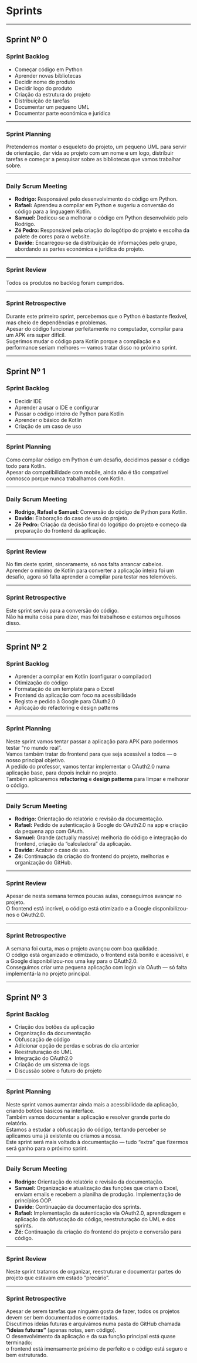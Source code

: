 # Sprints

---

## Sprint Nº 0

### Sprint Backlog
- Começar código em Python  
- Aprender novas bibliotecas  
- Decidir nome do produto  
- Decidir logo do produto  
- Criação da estrutura do projeto  
- Distribuição de tarefas  
- Documentar um pequeno UML  
- Documentar parte económica e jurídica  

---

### Sprint Planning
Pretendemos montar o esqueleto do projeto, um pequeno UML para servir de orientação, dar vida ao projeto com um nome e um logo, distribuir tarefas e começar a pesquisar sobre as bibliotecas que vamos trabalhar sobre.

---

### Daily Scrum Meeting
- **Rodrigo:** Responsável pelo desenvolvimento do código em Python.  
- **Rafael:** Aprendeu a compilar em Python e sugeriu a conversão do código para a linguagem Kotlin.  
- **Samuel:** Dedicou-se a melhorar o código em Python desenvolvido pelo Rodrigo.  
- **Zé Pedro:** Responsável pela criação do logótipo do projeto e escolha da palete de cores para o website.  
- **Davide:** Encarregou-se da distribuição de informações pelo grupo, abordando as partes económica e jurídica do projeto.  

---

### Sprint Review
Todos os produtos no backlog foram cumpridos.

---

### Sprint Retrospective
Durante este primeiro sprint, percebemos que o Python é bastante flexível, mas cheio de dependências e problemas.  
Apesar do código funcionar perfeitamente no computador, compilar para um APK era super difícil.  
Sugerimos mudar o código para Kotlin porque a compilação e a performance seriam melhores — vamos tratar disso no próximo sprint.

---

## Sprint Nº 1

### Sprint Backlog
- Decidir IDE  
- Aprender a usar o IDE e configurar  
- Passar o código inteiro de Python para Kotlin  
- Aprender o básico de Kotlin  
- Criação de um caso de uso  

---

### Sprint Planning
Como compilar código em Python é um desafio, decidimos passar o código todo para Kotlin.  
Apesar da compatibilidade com mobile, ainda não é tão compatível connosco porque nunca trabalhamos com Kotlin.

---

### Daily Scrum Meeting
- **Rodrigo, Rafael e Samuel:** Conversão do código de Python para Kotlin.  
- **Davide:** Elaboração do caso de uso do projeto.  
- **Zé Pedro:** Criação da decisão final do logótipo do projeto e começo da preparação do frontend da aplicação.  

---

### Sprint Review
No fim deste sprint, sinceramente, só nos falta arrancar cabelos.  
Aprender o mínimo de Kotlin para converter a aplicação inteira foi um desafio, agora só falta aprender a compilar para testar nos telemóveis.

---

### Sprint Retrospective
Este sprint serviu para a conversão do código.  
Não há muita coisa para dizer, mas foi trabalhoso e estamos orgulhosos disso.

---

## Sprint Nº 2

### Sprint Backlog
- Aprender a compilar em Kotlin (configurar o compilador)  
- Otimização do código  
- Formatação de um template para o Excel  
- Frontend da aplicação com foco na acessibilidade  
- Registo e pedido à Google para OAuth2.0  
- Aplicação do refactoring e design patterns  

---

### Sprint Planning
Neste sprint vamos tentar passar a aplicação para APK para podermos testar “no mundo real”.  
Vamos também tratar do frontend para que seja acessível a todos — o nosso principal objetivo.  
A pedido do professor, vamos tentar implementar o OAuth2.0 numa aplicação base, para depois incluir no projeto.  
Também aplicaremos **refactoring** e **design patterns** para limpar e melhorar o código.

---

### Daily Scrum Meeting
- **Rodrigo:** Orientação do relatório e revisão da documentação.  
- **Rafael:** Pedido de autenticação à Google do OAuth2.0 na app e criação da pequena app com OAuth.  
- **Samuel:** Grande (actually massive) melhoria do código e integração do frontend, criação da “calculadora” da aplicação.  
- **Davide:** Acabar o caso de uso.  
- **Zé:** Continuação da criação do frontend do projeto, melhorias e organização do GitHub.  

---

### Sprint Review
Apesar de nesta semana termos poucas aulas, conseguimos avançar no projeto.  
O frontend está incrível, o código está otimizado e a Google disponibilizou-nos o OAuth2.0.

---

### Sprint Retrospective
A semana foi curta, mas o projeto avançou com boa qualidade.  
O código está organizado e otimizado, o frontend está bonito e acessível, e a Google disponibilizou-nos uma key para o OAuth2.0.  
Conseguimos criar uma pequena aplicação com login via OAuth — só falta implementá-la no projeto principal.

---

## Sprint Nº 3

### Sprint Backlog
- Criação dos botões da aplicação  
- Organização da documentação  
- Obfuscação de código  
- Adicionar opção de perdas e sobras do dia anterior  
- Reestruturação do UML  
- Integração do OAuth2.0  
- Criação de um sistema de logs  
- Discussão sobre o futuro do projeto  

---

### Sprint Planning
Neste sprint vamos aumentar ainda mais a acessibilidade da aplicação, criando botões básicos na interface.  
Também vamos documentar a aplicação e resolver grande parte do relatório.  
Estamos a estudar a obfuscação do código, tentando perceber se aplicamos uma já existente ou criamos a nossa.  
Este sprint será mais voltado à documentação — tudo “extra” que fizermos será ganho para o próximo sprint.

---

### Daily Scrum Meeting
- **Rodrigo:** Orientação do relatório e revisão da documentação.  
- **Samuel:** Organização e atualização das funções que criam o Excel, enviam emails e recebem a planilha de produção. Implementação de princípios OOP.  
- **Davide:** Continuação da documentação dos sprints.  
- **Rafael:** Implementação da autenticação via OAuth2.0, aprendizagem e aplicação da obfuscação do código, reestruturação do UML e dos sprints.  
- **Zé:** Continuação da criação do frontend do projeto e conversão para código.  

---

### Sprint Review
Neste sprint tratamos de organizar, reestruturar e documentar partes do projeto que estavam em estado “precário”.

---

### Sprint Retrospective
Apesar de serem tarefas que ninguém gosta de fazer, todos os projetos devem ser bem documentados e comentados.  
Discutimos ideias futuras e arquivámos numa pasta do GitHub chamada **“ideias futuras”** (apenas notas, sem código).  
O desenvolvimento da aplicação e da sua função principal está quase terminado:  
o frontend está imensamente próximo de perfeito e o código está seguro e bem estruturado.

